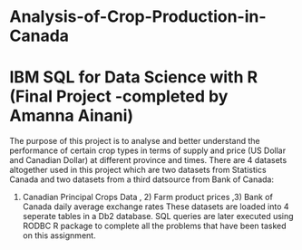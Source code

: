 # Analysis-of-Crop-Production-in-Canada
# IBM SQL for Data Science with R (Final Project -completed by Amanna Ainani)
The purpose of this project is to analyse and better understand the performance of certain crop types 
in terms of supply and price (US Dollar and Canadian Dollar) at different province and times.
There are 4 datasets altogether used in this project which are two datasets from Statistics Canada and two datasets from a third datsource from Bank of Canada: 
1) Canadian Principal Crops Data , 2) Farm product prices ,3) Bank of Canada daily average exchange rates
These datasets are loaded into 4 seperate tables in a Db2 database. SQL queries are later executed using RODBC R package to complete all the problems
that have been tasked on this assignment. 
